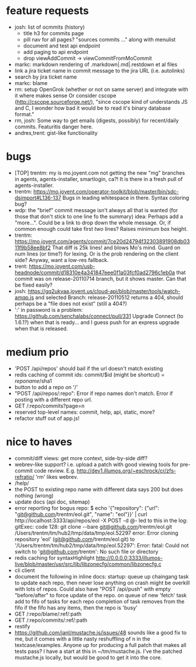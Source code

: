 # feature requests

- josh: list of ocmmits (history)
    - title h3 for commits page
    - pill nav for all pages? "sources commits ..." along with menulist
    - document and test api endpoint
    - add paging to api endpoint
    - drop viewAddCommit -> viewCommitFromMoCommit
- markc: markdown rendering of .markdown|.md|.restdown et al files
- link a jira ticket name in commit message to the jira URL (i.e. autolinks)
- search by jira ticket name
- markc: blame
- rm: setup OpenGrok (whether or not on same server) and integrate with it where makes sense
  Or consider cscope (http://cscope.sourceforge.net/), "since cscope kind of
  understands JS and C, I wonder how bad it would be to read it's binary
  database format."
- rm, josh: Some way to get emails (digests, possibly) for recent/daily commits.
  Featuritis danger here.
- andres,trent: gist-like functionality

# bugs

- [TOP] trentm: my is mo.joyent.com not getting the new "mg" branches
  in agents, agents-installer, smartlogin, ca?! It is there in a fresh
  pull of agents-installer.
- trentm: https://mo.joyent.com/operator-toolkit/blob/master/bin/sdc-dsimport#L136-137
  Bugs in leading whitespace in there. Syntax coloring bug?
- wdp: the "brief" commit message isn't always all that is wanted (for those
  that don't stick to one line fo the summary)
  idea: Perhaps add a "more...". Could be a link to drop down the whole
  message. Or, if common enough could take first *two* lines? Raises minimum
  box height.
- trentm: https://mo.joyent.com/agents/commit/7ce20d24794f32303891908db0311f9b58ee8bf2
  That diff is 25k lines! and blows Mo's mind. Guard on num lines (or time?)
  for lexing. Or is the prob rendering on the client side? Anyway, want a
  low-res fallback.
- trent: https://mo.joyent.com/usb-headnode/commit/d18310e4a341847eee0f1a03fcf0ad2796c1eb0a
  that commit was on release-20110714 branch, but it shows master. Can that
  be fixed easily?
- josh: https://gq2ukvaa.joyent.us/cloud-api/blob/master/tools/watch-amqp.js
  and selected Branch: release-20110512
  returns a 404, should perhaps be a "file does not exist" (still a 404?)
- ':' in password is a problem:
    https://github.com/senchalabs/connect/pull/331
  Upgrade Connect (to 1.6.1?) when that is ready... and I guess push for an
  express upgrade when that is released.

# medium prio

- 'POST /api/repos' should bail if the url doesn't match existing
- redis caching of commit ids:  commit/$id (might be shortcut) = $reponame/$sha1
- button to add a repo on '/'
- "POST /api/repos/:repo": Error if repo names don't match. Error if
  posting with a different repo url.
- GET /:repo/commits?page=n
- reserved top-level names: commit, help, api, static, more?
- refactor stuff out of app.js!

# nice to haves

- commit/diff views: get more context, side-by-side diff?
- webrev-like support? i.e. upload a patch with good viewing tools for pre-commit code review.
  E.g. http://dev1.illumos.org/~eschrock/cr/zfs-refratio/
  'rm' likes webrev.
- /help/
- the POST to existing repo name with different data says 200 but does nothing (wrong)
- update docs (api doc, sitemap)
- error reporting for bogus repo:
    $ echo '{"repository": {"url": "git@github.com/trentm/eol.git", "name": "eol"}}' | curl http://localhost:3333/api/repos/eol -X POST -d @-
  led to this in the log:
    gitExec: code 128: git clone --bare git@github.com/trentm/eol.git /Users/trentm/tm/hub2/tmp/data/tmp/eol.52297
    error: Error cloning repository 'eol' (git@github.com/trentm/eol.git) to '/Users/trentm/tm/hub2/tmp/data/tmp/eol.52297': Error: fatal: Could not switch to 'git@github.com/trentm': No such file or directory
- redis caching for syntaxHighlight
  http://0.0.0.0:3333/illumos-live/blob/master/usr/src/lib/libzonecfg/common/libzonecfg.c
- cli client
- document the following in inline docs:
    startup: queue up chaingang task to update each repo, then never lose anything on crash
        might be overkill with lots of repos. Could also have "POST /api/push" with empty
        "before/after" to force update of the repo.
    on queue of new 'fetch' task add to fifo of tasks for each repo
        completion of task removes from the fifo
        if the fifo has any items, then the repo is 'busy'
- GET /:repo/blame/:ref/:path
- GET /:repo/commits/:ref/:path
- restify
- https://github.com/janl/mustache.js/issues/48
    sounds like a good fix to me, but it comes with a little nasty
    reshuffling of n in the textcase/examples. Anyone up for producing a full
    patch that makes all tests pass? I have a start at this in ~/tm/mustache.js.
  I've the patched mustache.js locally, but would be good to get it into
  the core.
